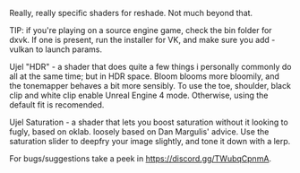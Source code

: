 Really, really specific shaders for reshade. Not much beyond that.

TIP: if you're playing on a source engine game, check the bin folder for dxvk. If one is present, run the installer for VK, and make sure you add -vulkan to launch params. 

Ujel "HDR" - a shader that does quite a few things i personally commonly do all at the same time; but in HDR space. Bloom blooms more bloomily, and the tonemapper behaves a bit more sensibly. To use the toe, shoulder, black clip and white clip enable Unreal Engine 4 mode.
Otherwise, using the default fit is recomended.

Ujel Saturation - a shader that lets you boost saturation without it looking to fugly, based on oklab. loosely based on Dan Margulis' advice. Use the saturation slider to deepfry your image slightly, and tone it down with a lerp.


For bugs/suggestions take a peek in https://discord.gg/TWubqCpnmA.
